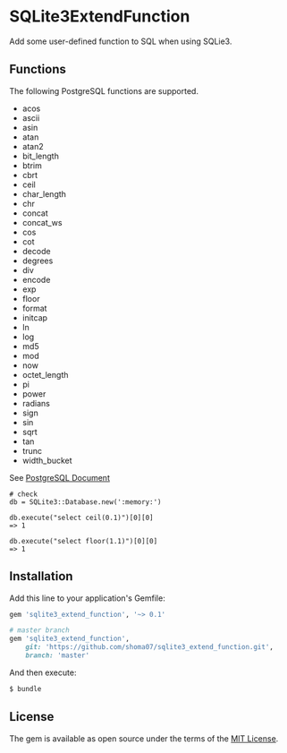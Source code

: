 # SQLite3ExtendFunction

Add some user-defined function to SQL when using SQLie3.

## Functions

The following PostgreSQL functions are supported.

- acos
- ascii
- asin
- atan
- atan2
- bit\_length
- btrim
- cbrt
- ceil
- char\_length
- chr
- concat
- concat\_ws
- cos
- cot
- decode
- degrees
- div
- encode
- exp
- floor
- format
- initcap
- ln
- log
- md5
- mod
- now
- octet\_length
- pi
- power
- radians
- sign
- sin
- sqrt
- tan
- trunc
- width\_bucket

See [PostgreSQL Document](https://www.postgresql.org/docs/12/functions.html)

```
# check
db = SQLite3::Database.new(':memory:')

db.execute("select ceil(0.1)")[0][0]
=> 1

db.execute("select floor(1.1)")[0][0]
=> 1
```

## Installation
Add this line to your application's Gemfile:

```ruby
gem 'sqlite3_extend_function', '~> 0.1'

# master branch
gem 'sqlite3_extend_function',
    git: 'https://github.com/shoma07/sqlite3_extend_function.git',
    branch: 'master'
```

And then execute:
```bash
$ bundle
```

## License
The gem is available as open source under the terms of the [MIT License](https://opensource.org/licenses/MIT).
